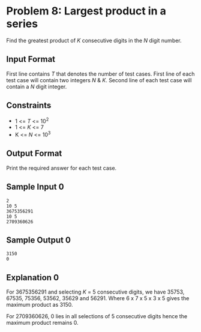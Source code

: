 # Problem 8: Largest product in a series

Find the greatest product of _K_ consecutive digits in the _N_ digit number.

## Input Format

First line contains _T_ that denotes the number of test cases.
First line of each test case will contain two integers _N_ & _K_.
Second line of each test case will contain a _N_ digit integer.

## Constraints

* 1 <= _T_ <= 10<sup>2</sup>
* 1 <= _K_ <= 7
* K <= _N_ <= 10<sup>3</sup>

## Output Format

Print the required answer for each test case.

## Sample Input 0

    2
    10 5
    3675356291
    10 5
    2709360626

## Sample Output 0

    3150
    0

## Explanation 0

For 3675356291 and selecting _K_ = 5 consecutive digits, we have 35753, 67535, 75356, 53562, 35629 and 56291. Where 6 x 7 x 5 x 3 x 5 gives the maximum product as 3150.

For 2709360626, 0 lies in all selections of 5 consecutive digits hence the maximum product remains 0.
